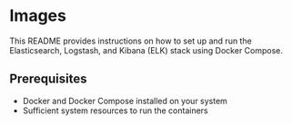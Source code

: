 # Images

This README provides instructions on how to set up and run the Elasticsearch, Logstash, and Kibana (ELK) stack using Docker Compose.

## Prerequisites

- Docker and Docker Compose installed on your system
- Sufficient system resources to run the containers